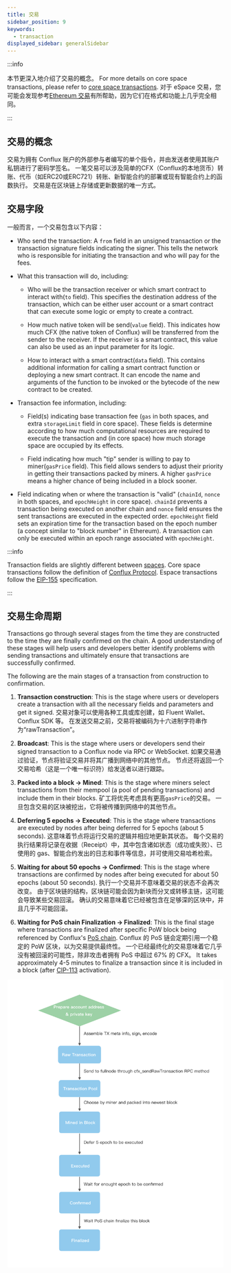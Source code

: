 ```yaml
---
title: 交易
sidebar_position: 9
keywords:
  - transaction
displayed_sidebar: generalSidebar
---
```


:::info

本节更深入地介绍了交易的概念。 For more details on core space transactions, please refer to [core space transactions](../../core/core-space-basics/core-transactions.md). 对于 eSpace 交易，您可能会发现参考[Ethereum 交易](https://ethereum.org/developers/docs/transactions/)有所帮助，因为它们在格式和功能上几乎完全相同。

:::

## 交易的概念

交易为拥有 Conflux 账户的外部参与者编写的单个指令，并由发送者使用其账户私钥进行了密码学签名。 一笔交易可以涉及简单的CFX（Conflux的本地货币）转账、代币（如ERC20或ERC721）转账、新智能合约的部署或现有智能合约上的函数执行。 交易是在区块链上存储或更新数据的唯一方式。

## 交易字段

一般而言，一个交易包含以下内容：

- Who send the transaction: A `from` field in an unsigned transaction or the transaction signature fields indicating the signer. This tells the network who is responsible for initiating the transaction and who will pay for the fees.

- What this transaction will do, including:

  - Who will be the transaction receiver or which smart contract to interact with(`to` field). This specifies the destination address of the transaction, which can be either user account or a smart contract that can execute some logic or empty to create a contract.

  -  How much native token will be send(`value` field). This indicates how much CFX (the native token of Conflux) will be transferred from the sender to the receiver. If the receiver is a smart contract, this value can also be used as an input parameter for its logic.

  -  How to interact with a smart contract(`data` field). This contains additional information for calling a smart contract function or deploying a new smart contract. It can encode the name and arguments of the function to be invoked or the bytecode of the new contract to be created.

-  Transaction fee information, including:
   - Field(s) indicating base transaction fee (`gas` in both spaces, and extra `storageLimit` field in core space). These fields is determine according to how much computational resources are required to execute the transaction and (in core space) how much storage space are occupied by its effects.

   -  Field indicating how much "tip" sender is willing to pay to miner(`gasPrice` field). This field allows senders to adjust their priority in getting their transactions packed by miners. A higher `gasPrice` means a higher chance of being included in a block sooner.

- Field indicating when or where the transaction is "valid" (`chainId`, `nonce` in both spaces, and `epochHeight` in core space). `chainId` prevents a transaction being executed on another chain and `nonce` field ensures the sent transactions are executed in the expected order. `epochHeight` field sets an expiration time for the transaction based on the epoch number (a concept similar to "block number" in Ethereum). A transaction can only be executed within an epoch range associated with `epochHeight`.

:::info

Transaction fields are slightly different between [spaces](./spaces.md). Core space transactions follow the definition of [Conflux Protocol](https://www.confluxnetwork.org/files/Conflux_Protocol_Specification.pdf). Espace transactions follow the [EIP-155](https://eips.ethereum.org/EIPS/eip-155) specification.

:::

## 交易生命周期

Transactions go through several stages from the time they are constructed to the time they are finally confirmed on the chain. A good understanding of these stages will help users and developers better identify problems with sending transactions and ultimately ensure that transactions are successfully confirmed.

The following are the main stages of a transaction from construction to confirmation.

1. **Transaction construction**: This is the stage where users or developers create a transaction with all the necessary fields and parameters and get it signed. 交易对象可以使用各种工具或库创建，如 Fluent Wallet、Conflux SDK 等。 在发送交易之前，交易将被编码为十六进制字符串作为“rawTransaction”。

2. **Broadcast**: This is the stage where users or developers send their signed transaction to a Conflux node via RPC or WebSocket. 如果交易通过验证，节点将验证交易并将其广播到网络中的其他节点。 节点还将返回一个交易哈希（这是一个唯一标识符）给发送者以进行跟踪。

3. **Packed into a block -> Mined**: This is the stage where miners select transactions from their mempool (a pool of pending transactions) and include them in their blocks. 矿工将优先考虑具有更高`gasPrice`的交易。 一旦包含交易的区块被挖出，它将被传播到网络中的其他节点。

4. **Deferring 5 epochs -> Executed**: This is the stage where transactions are executed by nodes after being deferred for 5 epochs (about 5 seconds). 这意味着节点将运行交易的逻辑并相应地更新其状态。 每个交易的执行结果将记录在收据（Receipt）中，其中包含诸如状态（成功或失败）、已使用的 gas、智能合约发出的日志和事件等信息，并可使用交易哈希检索。

5. **Waiting for about 50 epochs -> Confirmed**: This is the stage where transactions are confirmed by nodes after being executed for about 50 epochs (about 50 seconds). 执行一个交易并不意味着交易的状态不会再次改变。 由于区块链的结构，区块链可能会因为新块而分叉或转移主链，这可能会导致某些交易回滚。 确认的交易意味着它已经被包含在足够深的区块中，并且几乎不可能回滚。

6. **Waiting for PoS chain Finalization -> Finalized**: This is the final stage where transactions are finalized after specific PoW block being referenced by Conflux's [PoS chain](./consensus-mechanisms/proof-of-stake/pos_overview.md). Conflux 的 PoS 链会定期引用一个稳定的 PoW 区块，以为交易提供最终性。 一个已经最终化的交易意味着它几乎没有被回滚的可能性，除非攻击者拥有 PoS 中超过 67% 的 CFX。 It takes approximately 4-5 minutes to finalize a transaction since it is included in a block (after [CIP-113](https://github.com/Conflux-Chain/CIPs/blob/master/CIPs/cip-113.md) activation).

![Transaction](./img/transaction-stages)
